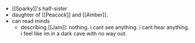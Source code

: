- [[Sparky]]'s half-sister
- daughter of [[Peacock]] and [[Amber]].
- can read minds
	- describing [[Jam]]: nothing. i cant see anything. i cant hear anything. i feel like im in a dark cave with no way out.